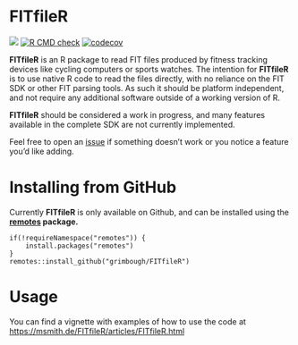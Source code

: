 # FITfileR

[![](https://img.shields.io/badge/dev%20version-0.1.9-blue.svg)](https://github.com/grimbough/FITfileR)
[![R CMD
check](https://github.com/grimbough/FITfileR/workflows/R-CMD-check/badge.svg)](https://github.com/grimbough/FITfileR/actions)
[![codecov](https://codecov.io/github/grimbough/FITfileR/branch/fit-class/graphs/badge.svg)](https://codecov.io/github/grimbough/FITfileR)

**FITfileR** is an R package to read FIT files produced by fitness
tracking devices like cycling computers or sports watches. The intention
for **FITfileR** is to use native R code to read the files directly,
with no reliance on the FIT SDK or other FIT parsing tools. As such it
should be platform independent, and not require any additional software
outside of a working version of R.

**FITfileR** should be considered a work in progress, and many features
available in the complete SDK are not currently implemented.

Feel free to open an
[issue](https://github.com/grimbough/FITfileR/issues) if something
doesn’t work or you notice a feature you’d like adding.

# Installing from GitHub

Currently **FITfileR** is only available on Github, and can be installed
using the **[remotes](https://cran.r-project.org/package=remotes)
package.**

    if(!requireNamespace("remotes")) {
        install.packages("remotes")
    }
    remotes::install_github("grimbough/FITfileR")

# Usage

You can find a vignette with examples of how to use the code at
<https://msmith.de/FITfileR/articles/FITfileR.html>
